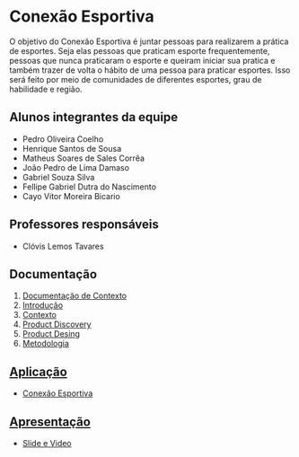 # Conexão Esportiva

O objetivo do Conexão Esportiva é juntar pessoas para realizarem a prática de esportes. Seja elas pessoas que praticam esporte frequentemente, pessoas que nunca praticaram o esporte e queiram iniciar sua pratica e também trazer de volta o hábito de uma pessoa para praticar esportes. Isso será feito por meio de comunidades de diferentes esportes, grau de habilidade e região. 


## Alunos integrantes da equipe

* Pedro Oliveira Coelho  
* Henrique Santos de Sousa
* Matheus Soares de Sales Corrêa
* João Pedro de Lima Damaso
* Gabriel Souza Silva
* Fellipe Gabriel Dutra do Nascimento
* Cayo Vitor Moreira Bicario

## Professores responsáveis

* Clóvis Lemos Tavares

<h2>Documentação</h2> 

1. <a href="docs/Documentação do Projeto (1).md"> Documentação de Contexto<br>
2. <a href="docs/Introdução.md"> Introdução<br>
3. <a href="docs/Contexto.md"> Contexto<br>
4. <a href="docs/ProductDiscovery.md"> Product Discovery<br>
5. <a href="docs/ProductDesing.md"> Product Desing<br>
6. <a href="docs/Metodologia.md"> Metodologia<br>


<h2>Aplicação</h2>

* <a href="https://icei-puc-minas-pbe-ads-si.github.io/pbe-si-ads-2024-2-tiaw-t1-pbe-si-ads-2024-2-tiaw-t1-conexaoesport/tiaw/"> Conexão Esportiva

<h2>Apresentação</h2>

* <a href="docs/Apresentação.md"> Slide e Video<br>

